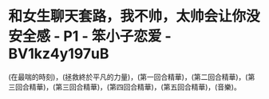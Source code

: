 # 和女生聊天套路，我不帅，太帅会让你没安全感 - P1 - 笨小子恋爱 - BV1kz4y197uB

(在最喘的時刻)，(拯救終於平凡的力量)，(第一回合精華)，(第二回合精華)，(第三回合精華)，(第三回合精華)，(第四回合精華)，(第五回合精華)，(音樂)。

